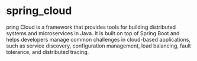 # spring_cloud
pring Cloud is a framework that provides tools for building distributed systems and microservices in Java. It is built on top of Spring Boot and helps developers manage common challenges in cloud-based applications, such as service discovery, configuration management, load balancing, fault tolerance, and distributed tracing.

